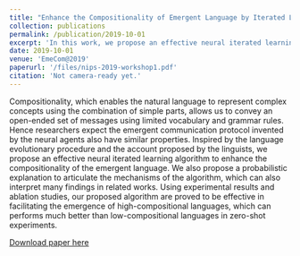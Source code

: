 ```yaml
---
title: "Enhance the Compositionality of Emergent Language by Iterated Learning"
collection: publications
permalink: /publication/2019-10-01
excerpt: 'In this work, we propose an effective neural iterated learning algorithm to enhance the compositionality of the emergent language.'
date: 2019-10-01
venue: 'EmeCom@2019'
paperurl: '/files/nips-2019-workshop1.pdf'
citation: 'Not camera-ready yet.'
---
```


Compositionality, which enables the natural language to represent complex concepts using the combination of simple parts, allows us to convey an open-ended set of messages using limited vocabulary and grammar rules. Hence researchers expect the emergent communication protocol invented by the neural agents also have similar properties. Inspired by the language evolutionary procedure and the account proposed by the linguists, we propose an effective neural iterated learning algorithm to enhance the compositionality of the emergent language. We also propose a probabilistic explanation to articulate the mechanisms of the algorithm, which can also interpret many findings in related works. Using experimental results and ablation studies, our proposed algorithm are proved to be effective in facilitating the emergence of high-compositional languages, which can performs much better than low-compositional languages in zero-shot experiments.

[Download paper here](/files/nips-2019-workshop1.pdf)